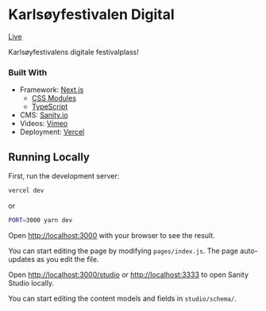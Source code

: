 # Karlsøyfestivalen Digital

[Live ](https://karlsoyfestivalen.no)

Karlsøyfestivalens digitale festivalplass!


### Built With

- Framework: [Next.js](https://nextjs.org)
  - [CSS Modules](https://nextjs.org/docs/basic-features/built-in-css-support)
  - [TypeScript](https://nextjs.org/docs/basic-features/typescript)
- CMS: [Sanity.io](https://www.sanity.io)
- Videos: [Vimeo](https://www.vimeo.com)
- Deployment: [Vercel](https://vercel.com)

## Running Locally

First, run the development server:

```bash
vercel dev
```

or

```bash
PORT=3000 yarn dev
```

Open [http://localhost:3000](http://localhost:3000) with your browser to see the result.

You can start editing the page by modifying `pages/index.js`. The page auto-updates as you edit the file.

Open [http://localhost:3000/studio](http://localhost:3000/studio) or [http://localhost:3333](http://localhost:3000) to open Sanity Studio locally.

You can start editing the content models and fields in `studio/schema/`.
